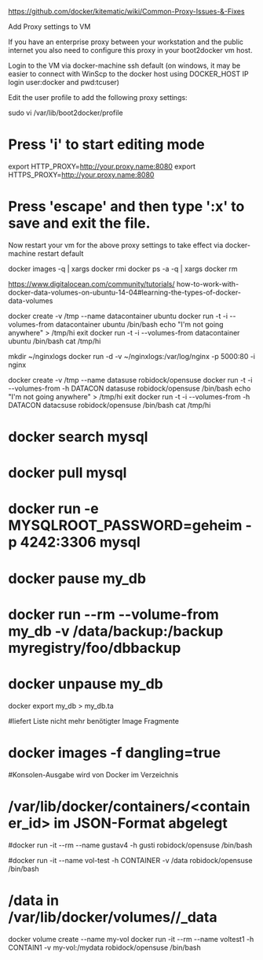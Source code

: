 https://github.com/docker/kitematic/wiki/Common-Proxy-Issues-&-Fixes

Add Proxy settings to VM

If you have an enterprise proxy between your workstation and the public internet you also need to configure
this proxy in your boot2docker vm host.

Login to the VM via docker-machine ssh default (on windows, it may be easier to connect 
with WinScp to the docker host using DOCKER_HOST IP login user:docker and pwd:tcuser)

Edit the user profile to add the following proxy settings:

sudo vi /var/lib/boot2docker/profile

# Press 'i' to start editing mode
export HTTP_PROXY=http://your.proxy.name:8080
export HTTPS_PROXY=http://your.proxy.name:8080
# Press 'escape' and then type ':x' to save and exit the file. 

Now restart your vm for the above proxy settings to take effect via
docker-machine restart default



docker  images  -q  | xargs docker  rmi
docker ps -a -q  | xargs docker rm

https://www.digitalocean.com/community/tutorials/
 how-to-work-with-docker-data-volumes-on-ubuntu-14-04#learning-the-types-of-docker-data-volumes
 
docker create -v /tmp --name datacontainer ubuntu
docker run -t -i --volumes-from datacontainer ubuntu /bin/bash
echo "I'm not going anywhere" > /tmp/hi
exit
docker run -t -i --volumes-from datacontainer ubuntu /bin/bash
cat /tmp/hi

mkdir ~/nginxlogs
docker run -d -v ~/nginxlogs:/var/log/nginx -p 5000:80 -i nginx


docker create -v /tmp --name datasuse robidock/opensuse 
docker run -t -i --volumes-from -h DATACON datasuse robidock/opensuse   /bin/bash
echo "I'm not going anywhere" > /tmp/hi
exit
docker run -t -i --volumes-from -h DATACON datacsuse robidock/opensuse  /bin/bash
cat /tmp/hi


# docker search mysql
# docker pull mysql
# docker run -e MYSQLROOT_PASSWORD=geheim -p 4242:3306 mysql

# docker pause my_db
# docker run --rm --volume-from my_db  -v /data/backup:/backup  myregistry/foo/dbbackup
# docker unpause my_db

docker export my_db  > my_db.ta


#liefert Liste nicht mehr benötigter Image Fragmente
# docker images -f dangling=true 

#Konsolen-Ausgabe wird von Docker im Verzeichnis 
# /var/lib/docker/containers/<container_id> im JSON-Format abgelegt

#docker run -it --rm --name gustav4 -h gusti robidock/opensuse  /bin/bash

#docker run -it --name vol-test -h CONTAINER -v /data robidock/opensuse  /bin/bash
#  /data  in /var/lib/docker/volumes/<VOLUME>/_data

docker volume create  --name my-vol
docker run -it --rm --name voltest1 -h CONTAIN1 -v my-vol:/mydata robidock/opensuse /bin/bash

